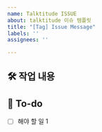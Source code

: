 ```yaml
---
name: Talktitude ISSUE
about: talktitude 이슈 템플릿
title: "[Tag] Issue Message"
labels: ''
assignees: ''

---
```


## 🛠 작업 내용
<!--- 작업에 대한 설명을 작성해 주세요. -->

## 📝 To-do
- [ ] 해야 할 일 1
